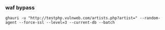 ### waf bypass

```
ghauri -u "http://testphp.vulnweb.com/artists.php?artist=" --random-agent --force-ssl --level=3 --current-db --batch
```
